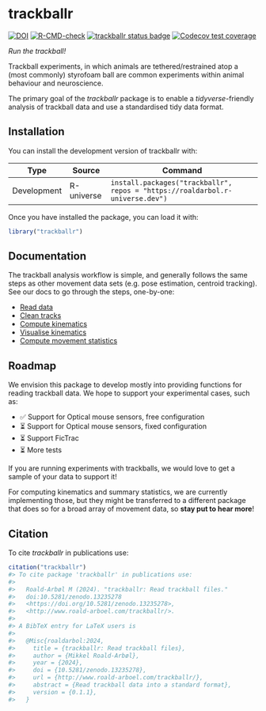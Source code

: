 
<!-- README.md is generated from README.Rmd. Please edit that file -->

# trackballr

<!-- badges: start -->

[![DOI](https://zenodo.org/badge/773406370.svg)](https://zenodo.org/doi/10.5281/zenodo.13235277)
[![R-CMD-check](https://github.com/roaldarbol/trackballr/actions/workflows/R-CMD-check.yaml/badge.svg)](https://github.com/roaldarbol/trackballr/actions/workflows/R-CMD-check.yaml)
[![trackballr status
badge](https://roaldarbol.r-universe.dev/badges/trackballr)](https://roaldarbol.r-universe.dev)
[![Codecov test
coverage](https://codecov.io/gh/roaldarbol/trackballr/graph/badge.svg)](https://app.codecov.io/gh/roaldarbol/trackballr)
<!-- badges: end -->

*Run the trackball!*

Trackball experiments, in which animals are tethered/restrained atop a
(most commonly) styrofoam ball are common experiments within animal
behaviour and neuroscience.

The primary goal of the *trackballr* package is to enable a
*tidyverse*-friendly analysis of trackball data and use a standardised
tidy data format.

## Installation

You can install the development version of trackballr with:

| Type | Source | Command |
|----|----|----|
| Development | R-universe | `install.packages("trackballr", repos = "https://roaldarbol.r-universe.dev")` |

Once you have installed the package, you can load it with:

``` r
library("trackballr")
```

## Documentation

The trackball analysis workflow is simple, and generally follows the
same steps as other movement data sets (e.g. pose estimation, centroid
tracking). See our docs to go through the steps, one-by-one:

- [Read
  data](https://www.roald-arboel.com/trackballr/articles/Read-data.html)
- [Clean
  tracks](https://www.roald-arboel.com/trackballr/articles/Clean-tracks.html)
- [Compute kinematics](#compute-kinematics)
- [Visualise kinematics](#visualise)
- [Compute movement statistics](#movement-stats)

## Roadmap

We envision this package to develop mostly into providing functions for
reading trackball data. We hope to support your experimental cases, such
as:

- ✅ Support for Optical mouse sensors, free configuration
- ⏳ Support for Optical mouse sensors, fixed configuration
- ⏳ Support FicTrac
- ⏳ More tests

If you are running experiments with trackballs, we would love to get a
sample of your data to support it!

For computing kinematics and summary statistics, we are currently
implementing those, but they might be transferred to a different package
that does so for a broad array of movement data, so **stay put to hear
more**!

## Citation

To cite *trackballr* in publications use:

``` r
citation("trackballr")
#> To cite package 'trackballr' in publications use:
#> 
#>   Roald-Arbøl M (2024). "trackballr: Read trackball files."
#>   doi:10.5281/zenodo.13235278
#>   <https://doi.org/10.5281/zenodo.13235278>,
#>   <http://www.roald-arboel.com/trackballr/>.
#> 
#> A BibTeX entry for LaTeX users is
#> 
#>   @Misc{roaldarbol:2024,
#>     title = {trackballr: Read trackball files},
#>     author = {Mikkel Roald-Arbøl},
#>     year = {2024},
#>     doi = {10.5281/zenodo.13235278},
#>     url = {http://www.roald-arboel.com/trackballr/},
#>     abstract = {Read trackball data into a standard format},
#>     version = {0.1.1},
#>   }
```
